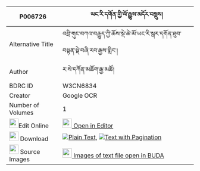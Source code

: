 |P006726|ཡང་རི་དགོན་གྱི་ལོ་རྒྱུས་མདོར་བསྡུས། 
| --- | --- 
|Alternative Title |འབྲི་གུང་བཀའ་བརྒྱུད་ཀྱི་ཆོས་སྡེ་ཆེ་མོ་ཡང་རི་སྒར་དགོན་ཐུབ་བསྟན་སྡེ་བཞི་རབ་རྒྱས་གླིང་།
|Author| ར་སེ་དཀོན་མཆོག་རྒྱ་མཚོ།
|BDRC ID | W3CN6834
|Creator | Google OCR
|Number of Volumes| 1
|<img width="25" src="https://img.icons8.com/color/25/000000/edit-property.png">Edit Online| [<img width="25" src="https://avatars.githubusercontent.com/u/45091458?s=200&v=4"> Open in Editor](http://editor.openpecha.org/P006726)
|<img width="25" src="https://img.icons8.com/fluent/48/000000/download-2.png"/>  Download | [![](https://img.icons8.com/color/20/000000/txt.png)Plain Text](https://github.com/Openpecha/P006726/releases/download/v2/yang_ri_gon_gyi_logyu_dordu_plain_P006726.zip), [![](https://img.icons8.com/color/20/000000/txt.png)Text with Pagination](https://github.com/Openpecha/P006726/releases/download/v2/yang_ri_gon_gyi_logyu_dordu_pages_P006726.zip)
|<img width="25" src="https://img.icons8.com/plasticine/100/000000/pictures-folder.png"/>  Source Images | [<img width="25" src="https://library.bdrc.io/icons/BUDA-small.svg"> Images of text file open in BUDA](https://library.bdrc.io/show/bdr:W3CN6834)